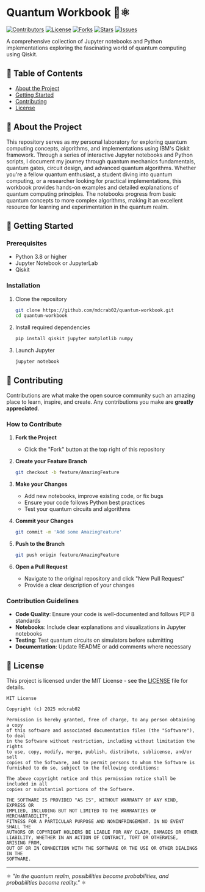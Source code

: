 # Quantum Workbook 🚀⚛️

[![Contributors](https://img.shields.io/github/contributors/mdcrab02/quantum-workbook?style=flat-square)](https://github.com/mdcrab02/quantum-workbook/graphs/contributors)
[![License](https://img.shields.io/github/license/mdcrab02/quantum-workbook?style=flat-square)](https://github.com/mdcrab02/quantum-workbook/blob/main/LICENSE)
[![Forks](https://img.shields.io/github/forks/mdcrab02/quantum-workbook?style=flat-square)](https://github.com/mdcrab02/quantum-workbook/network/members)
[![Stars](https://img.shields.io/github/stars/mdcrab02/quantum-workbook?style=flat-square)](https://github.com/mdcrab02/quantum-workbook/stargazers)
[![Issues](https://img.shields.io/github/issues/mdcrab02/quantum-workbook?style=flat-square)](https://github.com/mdcrab02/quantum-workbook/issues)

A comprehensive collection of Jupyter notebooks and Python implementations exploring the fascinating world of quantum computing using Qiskit.

## 📖 Table of Contents

- [About the Project](#about-the-project)
- [Getting Started](#getting-started)
- [Contributing](#contributing)
- [License](#license)

## 🌟 About the Project

This repository serves as my personal laboratory for exploring quantum computing concepts, algorithms, and implementations using IBM's Qiskit framework. Through a series of interactive Jupyter notebooks and Python scripts, I document my journey through quantum mechanics fundamentals, quantum gates, circuit design, and advanced quantum algorithms. Whether you're a fellow quantum enthusiast, a student diving into quantum computing, or a researcher looking for practical implementations, this workbook provides hands-on examples and detailed explanations of quantum computing principles. The notebooks progress from basic quantum concepts to more complex algorithms, making it an excellent resource for learning and experimentation in the quantum realm.

## 🚀 Getting Started

### Prerequisites

- Python 3.8 or higher
- Jupyter Notebook or JupyterLab
- Qiskit

### Installation

1. Clone the repository
   ```bash
   git clone https://github.com/mdcrab02/quantum-workbook.git
   cd quantum-workbook
   ```

2. Install required dependencies
   ```bash
   pip install qiskit jupyter matplotlib numpy
   ```

3. Launch Jupyter
   ```bash
   jupyter notebook
   ```

## 🤝 Contributing

Contributions are what make the open source community such an amazing place to learn, inspire, and create. Any contributions you make are **greatly appreciated**.

### How to Contribute

1. **Fork the Project**
   - Click the "Fork" button at the top right of this repository

2. **Create your Feature Branch**
   ```bash
   git checkout -b feature/AmazingFeature
   ```

3. **Make your Changes**
   - Add new notebooks, improve existing code, or fix bugs
   - Ensure your code follows Python best practices
   - Test your quantum circuits and algorithms

4. **Commit your Changes**
   ```bash
   git commit -m 'Add some AmazingFeature'
   ```

5. **Push to the Branch**
   ```bash
   git push origin feature/AmazingFeature
   ```

6. **Open a Pull Request**
   - Navigate to the original repository and click "New Pull Request"
   - Provide a clear description of your changes

### Contribution Guidelines

- **Code Quality**: Ensure your code is well-documented and follows PEP 8 standards
- **Notebooks**: Include clear explanations and visualizations in Jupyter notebooks
- **Testing**: Test quantum circuits on simulators before submitting
- **Documentation**: Update README or add comments where necessary

## 📄 License

This project is licensed under the MIT License - see the [LICENSE](LICENSE) file for details.

```
MIT License

Copyright (c) 2025 mdcrab02

Permission is hereby granted, free of charge, to any person obtaining a copy
of this software and associated documentation files (the "Software"), to deal
in the Software without restriction, including without limitation the rights
to use, copy, modify, merge, publish, distribute, sublicense, and/or sell
copies of the Software, and to permit persons to whom the Software is
furnished to do so, subject to the following conditions:

The above copyright notice and this permission notice shall be included in all
copies or substantial portions of the Software.

THE SOFTWARE IS PROVIDED "AS IS", WITHOUT WARRANTY OF ANY KIND, EXPRESS OR
IMPLIED, INCLUDING BUT NOT LIMITED TO THE WARRANTIES OF MERCHANTABILITY,
FITNESS FOR A PARTICULAR PURPOSE AND NONINFRINGEMENT. IN NO EVENT SHALL THE
AUTHORS OR COPYRIGHT HOLDERS BE LIABLE FOR ANY CLAIM, DAMAGES OR OTHER
LIABILITY, WHETHER IN AN ACTION OF CONTRACT, TORT OR OTHERWISE, ARISING FROM,
OUT OF OR IN CONNECTION WITH THE SOFTWARE OR THE USE OR OTHER DEALINGS IN THE
SOFTWARE.
```

---

⚛️ *"In the quantum realm, possibilities become probabilities, and probabilities become reality."* ⚛️